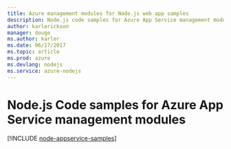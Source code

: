 ```yaml
---
title: Azure management modules for Node.js web app samples
description: Node.js code samples for Azure App Service management modules
author: karlerickson
manager: douge
ms.author: karler
ms.date: 06/17/2017
ms.topic: article
ms.prod: azure
ms.devlang: nodejs
ms.service: azure-nodejs
---
```


# Node.js Code samples for Azure App Service management modules

[!INCLUDE [node-appservice-samples](includes/appservice-samples.md)]